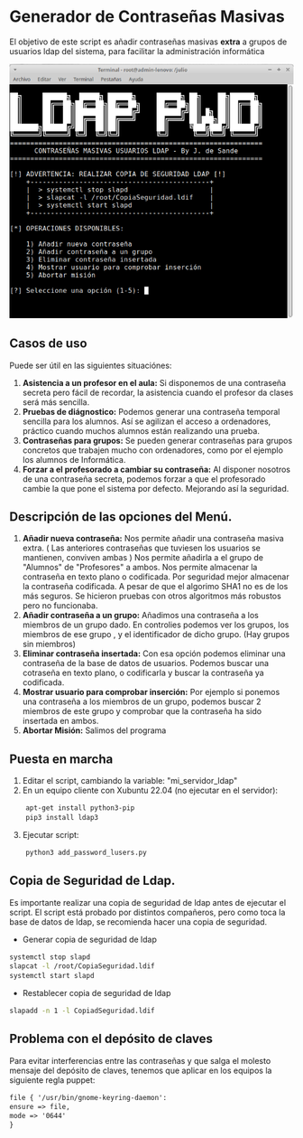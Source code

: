 # Generador de Contraseñas Masivas

El objetivo de este script es añadir contraseñas masivas **extra** a grupos de usuarios ldap del sistema,
para facilitar la administración informática

 ![A sample image](ldapPWD.png)

## Casos de uso

Puede ser útil en las siguientes situaciónes:

1. **Asistencia a un profesor en el aula:**
   Si disponemos de una contraseña secreta pero fácil de recordar, la asistencia cuando el profesor da clases será más sencilla.
2. **Pruebas de diágnostico:**
   Podemos generar una contraseña temporal sencilla para los alumnos. Así se agilizan el acceso a ordenadores, práctico cuando muchos alumnos están realizando una prueba.
3. **Contraseñas para grupos:**
   Se pueden generar contraseñas para grupos concretos que trabajen mucho con ordenadores, como por el ejemplo los alumnos de Informática.
4. **Forzar a el profesorado a cambiar su contraseña:**
   Al disponer nosotros de una contraseña secreta, podemos forzar a que el profesorado cambie la que pone el sistema por defecto. Mejorando así la seguridad.

## Descripción de las opciones del Menú.
1. **Añadir nueva contraseña:**
   Nos permite añadir una contraseña masiva extra. ( Las anteriores contraseñas que tuviesen los usuarios se mantienen, conviven ambas )
   Nos permite añadirla a el grupo de "Alumnos" de "Profesores" a ambos. Nos permite almacenar la contraseña en texto plano o codificada. Por seguridad mejor almacenar la contraseña codificada. A pesar de que el algorimo SHA1 no es de los más
   seguros. Se hicieron pruebas con otros algoritmos más robustos pero no funcionaba.
2. **Añadir contraseña a un grupo:**
   Añadimos una contraseña a los miembros de un grupo dado.
   En controlies podemos ver los grupos, los miembros de ese grupo , y el identificador de dicho grupo. (Hay grupos sin miembros)
4. **Eliminar contraseña insertada:**
   Con esa opción podemos eliminar una contraseña de la base de datos de usuarios.
   Podemos buscar una cotraseña en texto plano, o codificarla y buscar la contraseña ya codificada.
5. **Mostrar usuario para comprobar inserción:**
   Por ejemplo si ponemos una contraseña a los miembros de un grupo, podemos buscar 2 miembros de este grupo y comprobar que la contraseña ha sido insertada en ambos.
7. **Abortar Misión:**
   Salimos del programa


## Puesta en marcha

1. Editar el script, cambiando la variable: "mi_servidor_ldap"
2. En un equipo cliente con Xubuntu 22.04 (no ejecutar en el servidor): 
```bash
    apt-get install python3-pip
    pip3 install ldap3
```
3. Ejecutar script: 
```bash
    python3 add_password_lusers.py
```

## Copia de Seguridad de Ldap.

Es importante realizar una copia de seguridad de ldap antes de ejecutar el script.
El script está probado por distintos compañeros, pero como toca la base de datos de ldap, se recomienda hacer una copia de seguridad.

* Generar copia de seguridad de ldap
```bash
systemctl stop slapd                   
slapcat -l /root/CopiaSeguridad.ldif    
systemctl start slapd                                                                    
```

* Restablecer copia de seguridad de ldap
```bash
slapadd -n 1 -l CopiadSeguridad.ldif
```
## Problema con el depósito de claves
Para evitar interferencias entre las contraseñas y que salga el molesto mensaje del depósito de claves,
tenemos que aplicar en los equipos la siguiente regla puppet:
```
file { '/usr/bin/gnome-keyring-daemon':
ensure => file,
mode => '0644'
}
```






